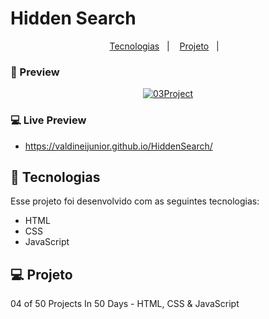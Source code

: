 # Hidden Search

<p align="center">
  <a href="#-tecnologias">Tecnologias</a>&nbsp;&nbsp;&nbsp;|&nbsp;&nbsp;&nbsp;
  <a href="#-projeto">Projeto</a>&nbsp;&nbsp;&nbsp;|&nbsp;&nbsp;&nbsp;
</p>

### 📱 Preview

<p align="center">
  <a href="https://valdineijunior.github.io/HiddenSearch/">
  <img alt="03Project" src="https://github.com/ValdineiJunior/HiddenSearch/blob/main/assets/Screenshot.png">
  </a>
</p>

### 💻 Live Preview

- https://valdineijunior.github.io/HiddenSearch/


## 🚀 Tecnologias

Esse projeto foi desenvolvido com as seguintes tecnologias:

- HTML
- CSS
- JavaScript


## 💻 Projeto

04 of 50 Projects In 50 Days - HTML, CSS & JavaScript
